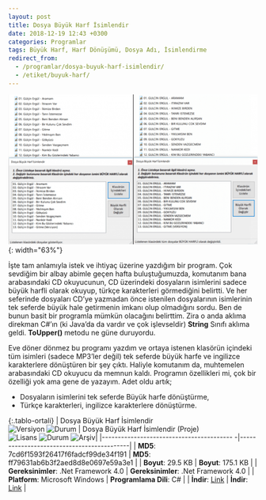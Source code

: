 ```yaml
---
layout: post
title: Dosya Büyük Harf İsimlendir
date: 2018-12-19 12:43 +0300
categories: Programlar
tags: Büyük Harf, Harf Dönüşümü, Dosya Adı, İsimlendirme
redirect_from:
  - /programlar/dosya-buyuk-harf-isimlendir/
  - /etiket/buyuk-harf/
---
```

![dosya-buyuk-harf-isimlendir](/images/programlar/dosya-buyuk-harf-isimlendir.png){: width="63%"}

İşte tam anlamıyla istek ve ihtiyaç üzerine yazdığım bir program. Çok sevdiğim bir albay abimle geçen hafta buluştuğumuzda, komutanım bana arabasındaki CD okuyucunun, CD üzerindeki dosyaların isimlerini sadece büyük harfli olarak okuyup, türkçe karakterleri görmediğini belirtti. Ve her seferinde dosyaları CD’ye yazmadan önce istenilen dosyalarının isimlerinin tek seferde büyük hale getirmenin imkanı olup olmadığını sordu. Ben de bunun basit bir programla mümkün olacağını belirttim. Zira o anda aklıma direkman C#’ın (ki Java’da da vardır ve çok işlevseldir) **String** Sınıfı aklıma geldi. **ToUpper()** metodu ne güne duruyordu.

Eve döner dönmez bu programı yazdım ve ortaya istenen klasörün içindeki tüm isimleri (sadece MP3’ler değil) tek seferde büyük harfe ve ingilizce karakterlere dönüştüren bir şey çıktı. Haliyle komutanım da, muhtemelen arabasındaki CD okuyucu da memnun kaldı. Programın özellikleri mi, çok bir özelliği yok ama gene de yazayım. Adet oldu artık;

- Dosyaların isimlerini tek seferde Büyük harfe dönüştürme,
- Türkçe karakterleri, ingilizce karakterlere dönüştürme.

{:.tablo-ortali}
| Dosya Büyük Harf İsimlendir <br>![Versiyon](https://img.shields.io/badge/Versiyon-1.01-blueviolet.svg?style=flat) ![Durum](https://img.shields.io/badge/Durum-Çalışıyor-success.svg?style=flat) | Dosya Büyük Harf İsimlendir (Proje)<br>![Lisans](https://img.shields.io/badge/Lisans-MIT-blue.svg?style=flat) ![Durum](https://img.shields.io/badge/Proje-Sonlandırıldı-lightgray.svg?style=flat) ![Arşiv](https://img.shields.io/badge/Arşiv-orange.svg?style=flat)|
|----------------------------------------- -|-------------------------------------------|
| **MD5**: 7cd6f1593f26417f6fadcf99de34f191 | **MD5**: ff79631ab6b3f2aed8d8e0697e59a3e1 | 
| **Boyut**: 29.5 KB                       | **Boyut**: 175.1 KB                         |
| **Gereksinimler**: .Net Framework 4.0     | **Gereksinimler**: .Net Framework 4.0     |
| **Platform**: Microsoft Windows           | **Programlama Dili**: C#                  |
| **İndir**: [Link](https://www.dropbox.com/s/gb9a56djoe0skun/dosya-buyuk-harf-isimlendir.zip?dl=1)         | **İndir**: [Link](https://www.dropbox.com/s/8aakz73suik24ev/dosya-buyuk-harf-isimlendir-proje.zip?dl=1)  |